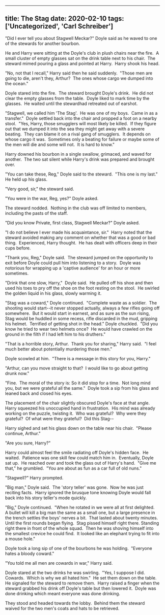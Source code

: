 
---
title: The Stag
date: 2020-02-10
tags: ['Uncategorized', 'Carl Schreiber']
---

"Did I ever tell you about Stagwell Meckar?" Doyle said as he waved to one of the stewards for another bourbon.

He and Harry were sitting at the Doyle's club in plush chairs near the fire.  A small cluster of empty glasses sat on the drink table next to his chair.  The steward mimed pouring a glass and pointed at Harry.  Harry shook his head.

"No, not that I recall," Harry said then he said suddenly.  "Those men are going to die, aren't they, Arthur?  The ones whose cargo we dumped into the ocean."

Doyle stared into the fire.  The steward brought Doyle's drink.  He did not clear the empty glasses from the table.  Doyle liked to mark time by the glasses.  He waited until the stewardhad retreated out of earshot.

"Stagwell, we called him 'The Stag'.  He was one of my boys.  Came in as a transfer."  Doyle settled back into the chair and propped a foot on a nearby stool.  "Yes, Harry, those smugglers will most likely be killed.  If they figure out that we dumped it into the sea they might get away with a severe beating.  They can blame it on a rival gang of smugglers.  It depends on whose cargo it was.  Sometimes only a beating for failure or maybe some of the men will die and some will not.  It is hard to know."

Harry downed his bourbon in a single swallow, grimaced, and waved for another.  The two sat silent while Harry's drink was prepared and brought over.

"You can take these, Reg," Doyle said to the steward.  "This one is my last." He held up his glass.

"Very good, sir," the steward said.

"You were in the war, Reg, yes?" Doyle asked.

The steward nodded.  Nothing in the club was off limited to members, including the pasts of the staff.

"Did you know Private, first class, Stagwell Meckar?" Doyle asked.

"I do not believe I ever made his acquaintance, sir."  Harry noted that the steward avoided making any comment on whether that was a good or bad thing.  Experienced, Harry thought.  He has dealt with officers deep in their cups before.

"Thank you, Reg," Doyle said.  The steward jumped on the opportunity to exit before Doyle could pull him into listening to a story.  Doyle was notorious for wrapping up a 'captive audience' for an hour or more sometimes.

"Drink that one slow, Harry,"  Doyle said.  He pulled off his shoe and then used his toes to pry off the shoe on the foot resting on the stool.  He swirled the golden liquid in his glass, slowly warming it.

"Stag was a coward," Doyle continued.  "Complete waste as a soldier.  The shooting would start--it never stopped actually, always a few rifles going off somewhere.  But it would start in earnest, and as sure as the sun rising, Stag would be huddled in some recess, rifle discarded in the mud, gripping his helmet.  Terrified of getting shot in the head." Doyle chuckled.  "Did you know he tried to wear two helmets once?  He would have crawled on the ground in the filth if I had left him to his druthers."

"That is a horrible story, Arthur.  Thank you for sharing," Harry said.  "I feel much better about potentially murdering those men."

Doyle scowled at him.  "There is a message in this story for you, Harry."

"Arthur, can you move straight to that?  I would like to go about getting drunk now."

"Fine.  The moral of the story is: So it did stop for a time.  Not long mind you, but we were grateful all the same."  Doyle took a sip from his glass and leaned back and closed his eyes.

The placement of the chair slightly obscured Doyle's face at that angle.  Harry squeezed his unoccupied hand in frustration.  His mind was already working on the puzzle, twisting it.  Who was grateful?  Why were they grateful?  Of what were they grateful?  Did this Stag--

Harry sighed and set his glass down on the table near his chair.  "Please continue, Arthur."

"Are you sure, Harry?"

Harry could almost feel the smile radiating off Doyle's hidden face.  He waited.  Patience was one skill few could match him in.  Eventually, Doyle sat up.  He reached over and took the glass out of Harry's hand.  "Give me that," he grumbled.  "You are about as fun as a car full of old nuns."

"Stagwell?" Harry prompted.

"Big man," Doyle said.  The 'story teller' was gone.  Now he was just reciting facts.  Harry ignored the brusque tone knowing Doyle would fall back into his story teller's mode quickly.

"Big," Doyle continued.  "When he rotated in we were all at first delighted.  A bullet will kill a big man the same as a small one, but a large presence in the trench settles the boys' nerves a bit.  That lasted about twenty minutes.  Until the first rounds began flying.  Stag pissed himself right there. Standing right there in front of the whole squad.  Then he was shoving himself into the smallest crevice he could find.  It looked like an elephant trying to fit into a mouse hole."

Doyle took a long sip of one of the bourbons he was holding.  "Everyone hates a bloody coward."

"You told me all men are cowards in war," Harry said.

Doyle stared at the two drinks he was swirling.  "Yes, I suppose I did.  Cowards.  Which is why we all hated him."  He set them down on the table.  He signaled for the steward to remove them.  Harry raised a finger when the steward grabbed his drink off Doyle's table but then lowered it.  Doyle was done drinking which meant everyone was done drinking.

They stood and headed towards the lobby.  Behind them the steward waived for the two men's coats and hats to be retrieved.
